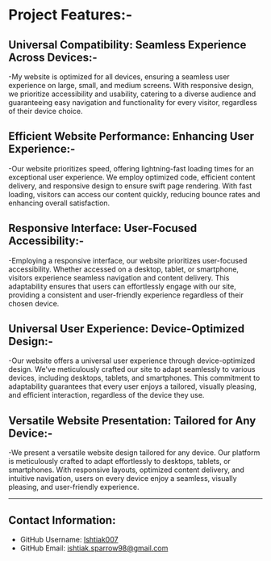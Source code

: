  
# Project Features:-

## Universal Compatibility: Seamless Experience Across Devices:-

-My website is optimized for all devices, ensuring a seamless user experience on large, small, and medium screens. With responsive design, we prioritize accessibility and usability, catering to a diverse audience and guaranteeing easy navigation and functionality for every visitor, regardless of their device choice.


## Efficient Website Performance: Enhancing User Experience:-

-Our website prioritizes speed, offering lightning-fast loading times for an exceptional user experience. We employ optimized code, efficient content delivery, and responsive design to ensure swift page rendering. With fast loading, visitors can access our content quickly, reducing bounce rates and enhancing overall satisfaction.


## Responsive Interface: User-Focused Accessibility:-

-Employing a responsive interface, our website prioritizes user-focused accessibility. Whether accessed on a desktop, tablet, or smartphone, visitors experience seamless navigation and content delivery. This adaptability ensures that users can effortlessly engage with our site, providing a consistent and user-friendly experience regardless of their chosen device.


## Universal User Experience: Device-Optimized Design:-

-Our website offers a universal user experience through device-optimized design. We've meticulously crafted our site to adapt seamlessly to various devices, including desktops, tablets, and smartphones. This commitment to adaptability guarantees that every user enjoys a tailored, visually pleasing, and efficient interaction, regardless of the device they use.


## Versatile Website Presentation: Tailored for Any Device:-

-We present a versatile website design tailored for any device. Our platform is meticulously crafted to adapt effortlessly to desktops, tablets, or smartphones. With responsive layouts, optimized content delivery, and intuitive navigation, users on every device enjoy a seamless, visually pleasing, and user-friendly experience.

---

  ## Contact Information:
  * GitHub Username: [Ishtiak007](https://github.com/Ishtiak007)
  * GitHub Email: ishtiak.sparrow98@gmail.com
  
